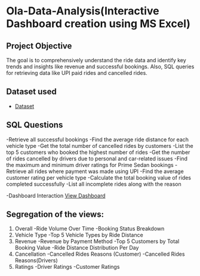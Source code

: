 # Ola-Data-Analysis(Interactive Dashboard creation using MS Excel)
## Project Objective
The goal is to comprehensively understand the ride data and identify key trends and insights like revenue and successful bookings. Also, SQL queries for retrieving data like UPI paid rides and cancelled rides.
## Dataset used
- <a href= "https://github.com/Techhub29/ola_data_analysis/blob/main/Booking%20dataset.xlsx">Dataset</a>
## SQL Questions
-Retrieve all successful bookings
-Find the average ride distance for each vehicle type
-Get the total number of cancelled rides by customers
-List the top 5 customers who booked the highest number of rides
-Get the number of rides cancelled by drivers due to personal and car-related issues
-Find the maximum and minimum driver ratings for Prime Sedan bookings
-Retrieve all rides where payment was made using UPI
-Find the average customer rating per vehicle type
-Calculate the total booking value of rides completed successfully
-List all incomplete rides along with the reason

-Dashboard Interaction <a href= "https://github.com/Techhub29/ola_data_analysis/blob/main/Ola%20powerBI.pbix">View Dashboard</a> 

 ## Segregation of the views:
 1. Overall
 -Ride Volume Over Time
 -Booking Status Breakdown
 2. Vehicle Type
 -Top 5 Vehicle Types by Ride Distance
 3. Revenue
 -Revenue by Payment Method
 -Top 5 Customers by Total Booking Value
 -Ride Distance Distribution Per Day
 4. Cancellation
 -Cancelled Rides Reasons (Customer)
 -Cancelled Rides Reasons(Drivers)
 5. Ratings
 -Driver Ratings
 -Customer Ratings

